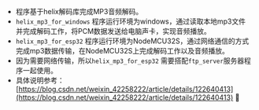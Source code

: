 - 程序基于helix解码库完成MP3音频解码。
- `helix_mp3_for_windows` 程序运行环境为windows，通过读取本地mp3文件并完成解码工作，将PCM数据发送给电脑声卡，实现音频播放。
- `helix_mp3_for_esp32` 程序运行环境为NodeMCU32S，通过网络通信的方式完成mp3数据传输，在NodeMCU32S上完成解码工作以及音频播放。
- 因为需要网络传输，所以`helix_mp3_for_esp32` 需要搭配`ftp_server`服务器程序一起使用。
- 具体说明参考：[https://blog.csdn.net/weixin_42258222/article/details/122640413](https://blog.csdn.net/weixin_42258222/article/details/122640413) 🚀

